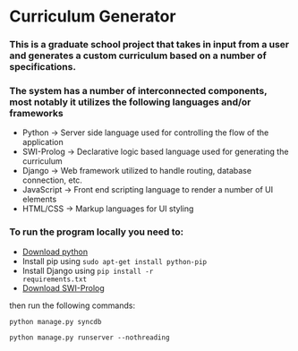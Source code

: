 Curriculum Generator
====================

### This is a graduate school project that takes in input from a user and generates a custom curriculum based on a number of specifications.

### The system has a number of interconnected components, most notably it utilizes the following languages and/or frameworks

* Python -> Server side language used for controlling the flow of the application
* SWI-Prolog -> Declarative logic based language used for generating the curriculum
* Django -> Web framework utilized to handle routing, database connection, etc.
* JavaScript -> Front end scripting language to render a number of UI elements
* HTML/CSS -> Markup languages for UI styling

### To run the program locally you need to:
* [Download python](https://www.python.org/download/)
* Install pip using <code>sudo apt-get install python-pip</code>
* Install Django using <code>pip install -r requirements.txt</code>
* [Download SWI-Prolog](http://www.swi-prolog.org/build/Debian.html)

then run the following commands:

<code>python manage.py syncdb</code>

<code>python manage.py runserver --nothreading</code>
